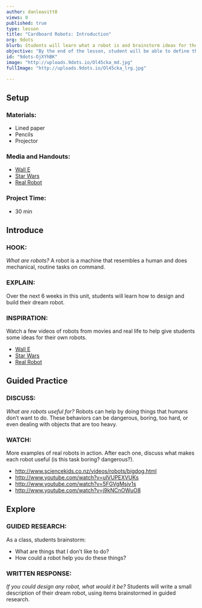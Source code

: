 ```yaml
---
author: danleavitt0
views: 0
published: true
type: lesson
title: "Cardboard Robots: Introduction"
org: 9dots
blurb: Students will learn what a robot is and brainstorm ideas for their own personal robot assistants.
objective: "By the end of the lesson, student will be able to define the term robot by creating a description and drawing of a self-imagined robot."
id: "9dots-OjXYhBK"
image: "http://uploads.9dots.io/Ol45cka_md.jpg"
fullImage: "http://uploads.9dots.io/Ol45cka_lrg.jpg"

---
```


## Setup

### Materials:

- Lined paper
- Pencils
- Projector
 
### Media and Handouts:

- [Wall E](http://www.youtube.com/watch?v=woEN_tUVlNI)
- [Star Wars](http://www.youtube.com/watch?v=1rorneEGPso)
- [Real Robot](http://www.youtube.com/watch?v=N_m56irWKeI)
 
### Project Time:

- 30 min
 
## Introduce

### HOOK:
_What are robots?_
A robot is a machine that resembles a human and does mechanical, routine tasks on command.

### EXPLAIN:
Over the next 6 weeks in this unit, students will learn how to design and build their dream robot.

### INSPIRATION:
Watch a few videos of robots from movies and real life to help give students some ideas for their own robots.

- [Wall E](http://www.youtube.com/watch?v=woEN_tUVlNI)
- [Star Wars](http://www.youtube.com/watch?v=1rorneEGPso)
- [Real Robot](http://www.youtube.com/watch?v=N_m56irWKeI)

## Guided Practice

### DISCUSS:
_What are robots useful for?_
Robots can help by doing things that humans don’t want to do.  These behaviors can be dangerous, boring, too hard, or even dealing with objects that are too heavy.

### WATCH:
More examples of real robots in action. After each one, discuss what makes each robot useful (is this task boring? dangerous?).

- http://www.sciencekids.co.nz/videos/robots/bigdog.html
- http://www.youtube.com/watch?v=ulVUPEXVUKs
- http://www.youtube.com/watch?v=5FGVgMsiv1s
- http://www.youtube.com/watch?v=j9kNCnOWuO8

## Explore

### GUIDED RESEARCH:
As a class, students brainstorm:

- What are things that I don’t like to do?
- How could a robot help you do these things?

### WRITTEN RESPONSE:
_If you could design any robot, what would it be?_
Students will write a small description of their dream robot, using items brainstormed in guided research.
